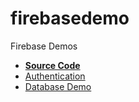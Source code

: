 # firebasedemo
Firebase Demos

* [**Source Code**](https://github.com/MatthewMerrill/firebasedemo)
* [Authentication](https://matthewmerrill.github.io/firebasedemo/auth.html)
* [Database Demo](https://matthewmerrill.github.io/firebasedemo/demo.html)

